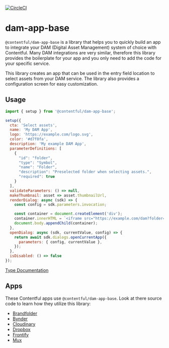 [![CircleCI](https://circleci.com/gh/contentful/apps.svg?style=svg&circle-token=913f0d4852062fbed644fca927d059d5e3e72908)](https://circleci.com/gh/contentful/apps)

# dam-app-base

`@contentful/dam-app-base` is a library that helps you to quickly build an app to integrate your DAM (Digital Asset Management) system of choice with Contentful. Many DAM integrations are very similar, therefore this library provides the boilerplate for your app and you only need to add the code for your specific service.

This library creates an app that can be used in the entry field location to select assets from your DAM service. The library also provides a configuration screen for easy customization.

## Usage

```javascript
import { setup } from '@contentful/dam-app-base';

setup({
  cta: 'Select assets',
  name: 'My DAM App',
  logo: 'https://example.com/logo.svg',
  color: '#d7f0fa',
  description: 'My example DAM App',
  parameterDefinitions: [
    {
      "id": "folder",
      "type": "Symbol",
      "name": "Folder",
      "description": "Preselected folder when selecting assets.",
      "required": true
    }
  ],
  validateParameters: () => null,
  makeThumbnail: asset => asset.thumbnailUrl,
  renderDialog: async (sdk) => {
    const config = sdk.parameters.invocation;

    const container = document.createElement('div');
    container.innerHTML = `<iframe src="https://example.com/dam?folder=${config.folder}" />`;
    document.body.appendChild(container);
  },
  openDialog: async (sdk, currentValue, config) => {
    return await sdk.dialogs.openCurrentApp({
      parameters: { config, currentValue },
    });
  },
  isDisabled: () => false
});
```

[Type Documentation](docs/README.md)

## Apps

These Contentful apps use `@contentful/dam-app-base`. Look at there source code to learn how they utilize this library:

- [Brandfolder](../apps/brandfolder)
- [Bynder](../apps/brandfolder)
- [Cloudinary](../apps/cloudinary)
- [Dropbox](../apps/dropbox)
- [Frontify](../apps/frontify)
- [Mux](../apps/mux)
